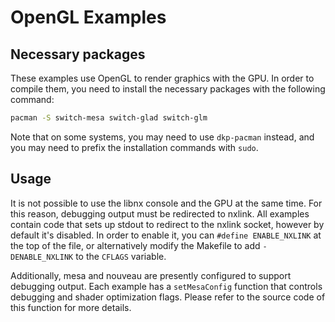 # OpenGL Examples

## Necessary packages

These examples use OpenGL to render graphics with the GPU. In order to compile them, you need to install the necessary packages with the following command:

```bash
pacman -S switch-mesa switch-glad switch-glm
```

Note that on some systems, you may need to use `dkp-pacman` instead, and you may need to prefix the installation commands with `sudo`.

## Usage

It is not possible to use the libnx console and the GPU at the same time. For this reason, debugging output must be redirected to nxlink. All examples contain code that sets up stdout to redirect to the nxlink socket, however by default it's disabled. In order to enable it, you can `#define ENABLE_NXLINK` at the top of the file, or alternatively modify the Makefile to add `-DENABLE_NXLINK` to the `CFLAGS` variable.

Additionally, mesa and nouveau are presently configured to support debugging output. Each example has a `setMesaConfig` function that controls debugging and shader optimization flags. Please refer to the source code of this function for more details.
